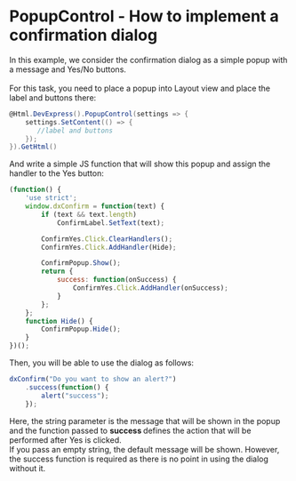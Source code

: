 # PopupControl - How to implement a confirmation dialog


In this example, we consider the confirmation dialog as a simple popup with a message and Yes/No buttons.<br><br>For this task, you need to place a popup into Layout view and place the label and buttons there:<br>


```cs
@Html.DevExpress().PopupControl(settings => {
    settings.SetContent(() => {
       //label and buttons
    });
}).GetHtml()
```


And write a simple JS function that will show this popup and assign the handler to the Yes button:<br>


```js
(function() {
    'use strict';
    window.dxConfirm = function(text) {
        if (text && text.length)
            ConfirmLabel.SetText(text);

        ConfirmYes.Click.ClearHandlers();
        ConfirmYes.Click.AddHandler(Hide);

        ConfirmPopup.Show();
        return {
            success: function(onSuccess) {
                ConfirmYes.Click.AddHandler(onSuccess);
            }
        };
    };
    function Hide() {
        ConfirmPopup.Hide();
    }
})();


```


Then, you will be able to use the dialog as follows:<br>


```js
dxConfirm("Do you want to show an alert?")
    .success(function() {
        alert("success");
    });

```


Here, the string parameter is the message that will be shown in the popup and the function passed to <strong>success </strong>defines the action that will be performed after Yes is clicked.<br>If you pass an empty string, the default message will be shown. However, the success function is required as there is no point in using the dialog without it.

<br/>


